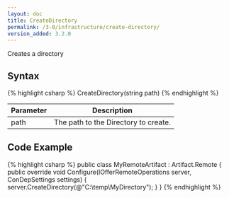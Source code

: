 ```yaml
---
layout: doc
title: CreateDirectory
permalink: /3-0/infrastructure/create-directory/
version_added: 3.2.0
---
```


Creates a directory

## Syntax

{% highlight csharp %}
CreateDirectory(string path)
{% endhighlight %}

<table>
	<thead>
		<tr>
			<th>Parameter</th>
			<th>Description</th>
		</tr>
	</thead>
	<tbody>
		<tr>
			<td>path</td>
			<td>The path to the Directory to create.</td>
		</tr>
	</tbody>
</table>

## Code Example

{% highlight csharp %}
public class MyRemoteArtifact : Artifact.Remote
{
  public override void Configure(IOfferRemoteOperations server, ConDepSettings settings)
  {
    server.CreateDirectory(@"C:\temp\MyDirectory");
  }
}
{% endhighlight %}
